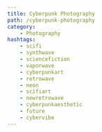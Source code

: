 ```yaml
---
title: Cyberpunk Photography
path: /cyberpunk-photography
category: 
    - Photography
hashtags:
    - scifi
    - synthwave
    - sciencefiction
    - vaporwave
    - cyberpunkart
    - retrowave
    - neon
    - scifiart
    - newretrowave
    - cyberpunkaesthetic
    - future
    - cybervibe
---
```





